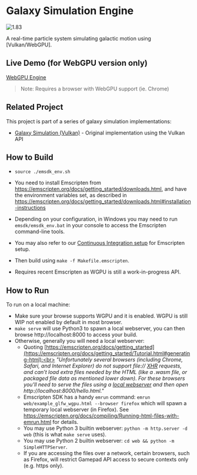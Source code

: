 # Galaxy Simulation Engine

![1.83](images/1.83radius.gif)

A real-time particle system simulating galactic motion using [Vulkan/WebGPU].

## Live Demo (for WebGPU version only)

[WebGPU Engine](https://webgpu-engine.netlify.app)

> Note: Requires a browser with WebGPU support (ie. Chrome)

## Related Project

This project is part of a series of galaxy simulation implementations:

- [Galaxy Simulation (Vulkan)](https://github.com/AnthonySinitsa/VoxelEngine) - Original implementation using the Vulkan API

## How to Build

- `source ./emsdk_env.sh`

- You need to install Emscripten from https://emscripten.org/docs/getting_started/downloads.html, and have the environment variables set, as described in https://emscripten.org/docs/getting_started/downloads.html#installation-instructions

- Depending on your configuration, in Windows you may need to run `emsdk/emsdk_env.bat` in your console to access the Emscripten command-line tools.

- You may also refer to our [Continuous Integration setup](https://github.com/ocornut/imgui/tree/master/.github/workflows) for Emscripten setup.

- Then build using `make -f Makefile.emscripten`.

- Requires recent Emscripten as WGPU is still a work-in-progress API.

## How to Run

To run on a local machine:
- Make sure your browse supports WGPU and it is enabled. WGPU is still WIP not enabled by default in most browser.
- `make serve` will use Python3 to spawn a local webserver, you can then browse http://localhost:8000 to access your build.
- Otherwise, generally you will need a local webserver:
  - Quoting [https://emscripten.org/docs/getting_started](https://emscripten.org/docs/getting_started/Tutorial.html#generating-html):<br>
_"Unfortunately several browsers (including Chrome, Safari, and Internet Explorer) do not support file:// [XHR](https://emscripten.org/docs/site/glossary.html#term-xhr) requests, and can’t load extra files needed by the HTML (like a .wasm file, or packaged file data as mentioned lower down). For these browsers you’ll need to serve the files using a [local webserver](https://emscripten.org/docs/getting_started/FAQ.html#faq-local-webserver) and then open http://localhost:8000/hello.html."_
  - Emscripten SDK has a handy `emrun` command: `emrun web/example_glfw_wgpu.html --browser firefox` which will spawn a temporary local webserver (in Firefox). See https://emscripten.org/docs/compiling/Running-html-files-with-emrun.html for details.
  - You may use Python 3 builtin webserver: `python -m http.server -d web` (this is what `make serve` uses).
  - You may use Python 2 builtin webserver: `cd web && python -m SimpleHTTPServer`.
  - If you are accessing the files over a network, certain browsers, such as Firefox, will restrict Gamepad API access to secure contexts only (e.g. https only).
